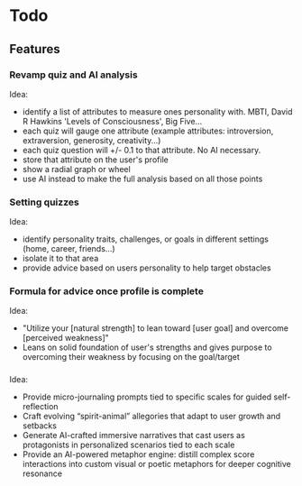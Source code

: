 # Todo

## Features

### Revamp quiz and AI analysis
Idea:
- identify a list of attributes to measure ones personality with. MBTI, David R Hawkins 'Levels of Consciousness', Big Five...
- each quiz will gauge one attribute (example attributes: introversion, extraversion, generosity, creativity...)
- each quiz question will +/- 0.1 to that attribute. No AI necessary.
- store that attribute on the user's profile
- show a radial graph or wheel
- use AI instead to make the full analysis based on all those points

### Setting quizzes
Idea:
- identify personality traits, challenges, or goals in different settings (home, career, friends...)
- isolate it to that area
- provide advice based on users personality to help target obstacles

### Formula for advice once profile is complete
Idea:
- "Utilize your [natural strength] to lean toward [user goal] and overcome [perceived weakness]"
- Leans on solid foundation of user's strengths and gives purpose to overcoming their weakness by focusing on the goal/target

###
Idea:
- Provide micro-journaling prompts tied to specific scales for guided self-reflection
- Craft evolving “spirit-animal” allegories that adapt to user growth and setbacks
- Generate AI-crafted immersive narratives that cast users as protagonists in personalized scenarios tied to each scale
- Provide an AI-powered metaphor engine: distill complex score interactions into custom visual or poetic metaphors for deeper cognitive resonance